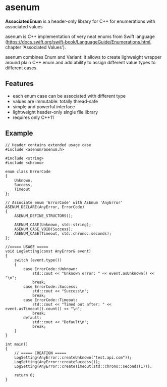# asenum
**AssociatedEnum** is a header-only library for C++ for enumerations with associated values

asenum is C++ implementation of very neat enums from Swift language (https://docs.swift.org/swift-book/LanguageGuide/Enumerations.html, chapter 'Associated Values').

asenum combines Enum and Variant: it allows to create lighweight wrapper around plain C++ enum and add ability to assign different value types to different cases.

## Features
- each enum case can be associated with different type
- values are immutable: totally thread-safe
- simple and powerful interface
- lightweight header-only single file library
- requires only C++11

## Example
```
// Header contains extended usage case
#include <asenum/asenum.h>

#include <string>
#include <chrono>

enum class ErrorCode
{
    Unknown,
    Success,
    Timeout
};

// Associate enum 'ErrorCode' with AsEnum 'AnyError'
ASENUM_DECLARE(AnyError, ErrorCode)
{
    ASENUM_DEFINE_STRUCTORS();
    
    ASENUM_CASE(Unknown, std::string);
    ASENUM_CASE_VOID(Success);
    ASENUM_CASE(Timeout, std::chrono::seconds);
};

//===== USAGE =====
void LogSetting(const AnyError& event)
{
    switch (event.type())
    {
        case ErrorCode::Unknown:
            std::cout << "Unknown error: " << event.asUnknown() << "\n";
            break;
        case ErrorCode::Success:
            std::cout << "Success\n";
            break;
        case ErrorCode::Timeout:
            std::cout << "Timed out after: " << event.asTimeout().count() << "\n";
            break;
        default:
            std::cout << "Default\n";
            break;
    }
}

int main()
{
    // ===== CREATION =====
    LogSetting(AnyError::createUnknown("test.api.com"));
    LogSetting(AnyError::createSuccess());
    LogSetting(AnyError::createTimeout(std::chrono::seconds(1)));
    
    return 0;
}
```

